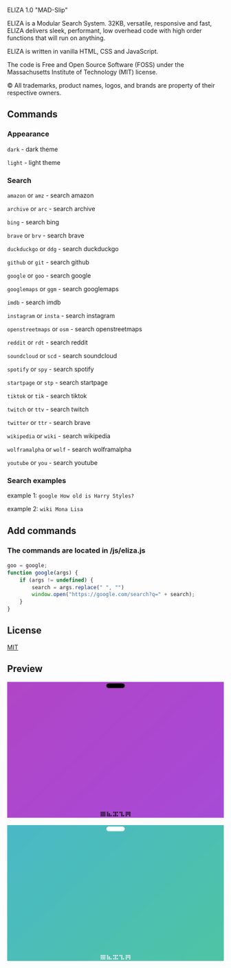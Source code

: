 ELIZA 1.0 "MAD-Slip"

ELIZA is a Modular Search System.
32KB, versatile, responsive and fast, ELIZA delivers sleek, performant, low overhead code with high order functions that will run on anything.

ELIZA is written in vanilla HTML, CSS and JavaScript.

The code is Free and Open Source Software (FOSS) under the Massachusetts Institute of Technology (MIT) license.

© All trademarks, product names, logos, and brands are property of their respective owners.


## Commands

### Appearance

`dark` - dark theme

`light` - light theme

### Search

`amazon` or `amz` - search amazon

`archive` or `arc` - search archive

`bing` - search bing

`brave` or `brv` - search brave

`duckduckgo` or `ddg` - search duckduckgo

`github` or `git` - search github

`google` or `goo` - search google

`googlemaps` or `ggm` - search googlemaps

`imdb` - search imdb

`instagram` or `insta` - search instagram

`openstreetmaps` or `osm` - search openstreetmaps

`reddit` or `rdt` - search reddit

`soundcloud` or `scd` - search soundcloud

`spotify` or `spy` - search spotify

`startpage` or `stp` - search startpage

`tiktok` or `tik` - search tiktok

`twitch` or `ttv` - search twitch

`twitter` or `ttr` - search brave

`wikipedia` or `wiki` - search wikipedia

`wolframalpha` or `wolf` - search wolframalpha

`youtube` or `you` - search youtube

### Search examples

example 1: `google How old is Harry Styles?`

example 2: `wiki Mona Lisa`


## Add commands

### The commands are located in /js/eliza.js

```js
goo = google;
function google(args) {
    if (args != undefined) {
        search = args.replace(" ", "")
        window.open("https://google.com/search?q=" + search);
    }
}
```

## License

[MIT](https://opensource.org/licenses/MIT)


## Preview

![](https://raw.githubusercontent.com/SYNHMN/ELIZA/main/preview/Preview-1.png)

![](https://raw.githubusercontent.com/SYNHMN/ELIZA/main/preview/Preview-2.png)

